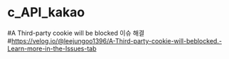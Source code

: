 # c_API_kakao

#A Third-party cookie will be blocked 이슈 해결
#https://velog.io/@leejungoo1396/A-Third-party-cookie-will-beblocked.-Learn-more-in-the-Issues-tab
